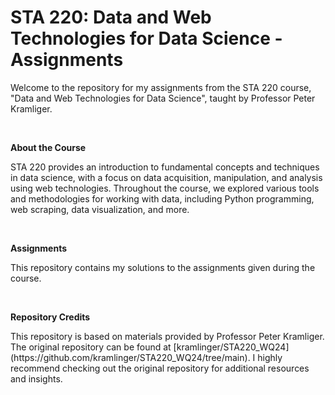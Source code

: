<h1>STA 220: Data and Web Technologies for Data Science - Assignments</h1>
<p>Welcome to the repository for my assignments from the STA 220 course, "Data and Web Technologies for Data Science", taught by Professor Peter Kramliger.</p><br>

<b>About the Course</b><br>
<p>STA 220 provides an introduction to fundamental concepts and techniques in data science, with a focus on data acquisition, manipulation, and analysis using web technologies. Throughout the course, we explored various tools and methodologies for working with data, including Python programming, web scraping, data visualization, and more.</p><br>

<b>Assignments</b><br>
<p>This repository contains my solutions to the assignments given during the course.</p><br>

<b>Repository Credits</b><br>
<p>This repository is based on materials provided by Professor Peter Kramliger. The original repository can be found at [kramlinger/STA220_WQ24](https://github.com/kramlinger/STA220_WQ24/tree/main). I highly recommend checking out the original repository for additional resources and insights.</p>
